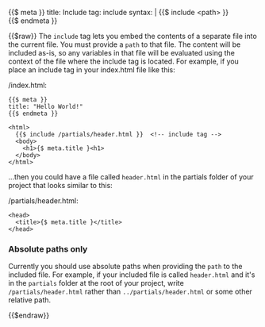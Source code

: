{{$ meta }}
title: Include
tag: include
syntax: |
    {{$&nbsp;include&nbsp;&lt;path&gt;&nbsp;}}<br>
{{$ endmeta }}

{{$raw}}
The `include` tag lets you embed the contents of a separate file into the current file. You must provide a `path` to that file. The content will be included as-is, so any variables in that file will be evaluated using the context of the file where the include tag is located. For example, if you place an include tag in your index.html file like this:

/index.html:

    {{$ meta }}
    title: "Hello World!"
    {{$ endmeta }}

    <html>
      {{$ include /partials/header.html }}  <!-- include tag -->
      <body>
        <h1>{$ meta.title }<h1>
      </body>
    </html>

...then you could have a file called `header.html` in the partials folder of your project that looks similar to this:

/partials/header.html:
  
    <head>
      <title>{$ meta.title }</title>
    </head>


### Absolute paths only

Currently you should use absolute paths when providing the `path` to the included file. For example, if your included file is called `header.html` and it's in the `partials` folder at the root of your project, write `/partials/header.html` rather than `../partials/header.html` or some other relative path.

{{$endraw}}  
